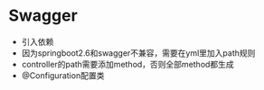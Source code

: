 # Swagger

- 引入依赖
- 因为springboot2.6和swagger不兼容，需要在yml里加入path规则
- controller的path需要添加method，否则全部method都生成
- @Configuration配置类